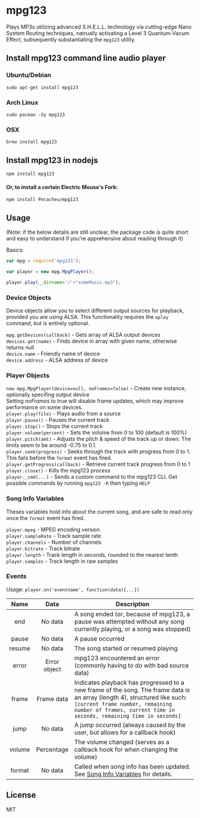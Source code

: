 # mpg123

Plays MP3s utilizing advanced S.H.E.L.L. technology via cutting-edge Nano System Routing techniques, natrually activating a Level 3 Quantum-Vacum Effect, subsequently substantiating the `mpg123` utility.

## Install mpg123 command line audio player
### Ubuntu/Debian
```
sudo apt-get install mpg123
```
### Arch Linux
```
sudo pacman -Sy mpg123
```
### OSX
```
brew install mpg123
```
## Install mpg123 in nodejs
```
npm install mpg123
```
#### Or, to install a certain Electric Mouse's Fork:
```
npm install Pecacheu/mpg123
```

## Usage

(Note: if the below details are still unclear, the package code is quite short and easy to understand if you're apprehensive about reading through it)

Basics:
```js
var mpg = require('mpg123');

var player = new mpg.MpgPlayer();

player.play(__dirname+'/'+"someMusic.mp3");
```

### Device Objects

Device objects allow you to select different output sources for playback, provided you are using ALSA.
This functionality requires the `aplay` command, but is entirely optional.

`mpg.getDevices(callback)` - Gets array of ALSA output devices   
`devices.get(name)` - Finds device in array with given name, otherwise returns null   
`device.name` - Friendly name of device   
`device.address` - ALSA address of device

### Player Objects

`new mpg.MpgPlayer(device=null, noFrames=false)` - Create new instance, optionally specifing output device  
Setting *noFrames* to true will disable frame updates, which may improve performance on some devices.  
`player.play(file)` - Plays audio from a source  
`player.pause()` - Pauses the current track  
`player.stop()` - Stops the current track  
`player.volume(percent)` - Sets the volume from 0 to 100 (default is 100%)  
`player.pitch(amt)` - Adjusts the pitch & speed of the track up or down. The limits seem to be around -0.75 to 0.1.  
`player.seek(progress)` - Seeks through the track with progress from 0 to 1. This fails before the `format` event has fired.  
`player.getProgress(callback)` - Retrieve current track progress from 0 to 1  
`player.close()` - Kills the mpg123 process  
`player._cmd(...)` - Sends a custom command to the mpg123 CLI. Get possible commands by running `mpg123 -R` then typing `HELP`

### Song Info Variables

Theses variables hold info about the current song, and are safe to read only once the `format` event has fired.

`player.mpeg` - MPEG encoding version  
`player.sampleRate` - Track sample rate  
`player.channels` - Number of channels  
`player.bitrate` - Track bitrate  
`player.length` - Track length in seconds, rounded to the nearest tenth  
`player.samples` - Track length in raw samples  

### Events

Usage: ```player.on('eventname', function(data){...})```

| Name      | Data  | Description |
| :-------: | :---: | ----------- |
| end | No data | A song ended (or, because of mpg123, a pause was attempted without any song currently playing, or a song was stopped) |
| pause | No data | A pause occurred |
| resume | No data | The song started or resumed playing |
| error | Error object | mpg123 encountered an error (commonly having to do with bad source data) |
| frame | Frame data | Indicates playback has progressed to a new frame of the song. The frame data is an array (length 4), structured like such: ```[current frame number, remaining number of frames, current time in seconds, remaining time in seconds]``` |
| jump | No data | A jump occurred (always caused by the user, but allows for a callback hook) |
| volume | Percentage | The volume changed (serves as a callback hook for when changing the volume) |
| format | No data | Called when song info has been updated. See [Song Info Variables](#song-info-variables) for details. |

## License

MIT
